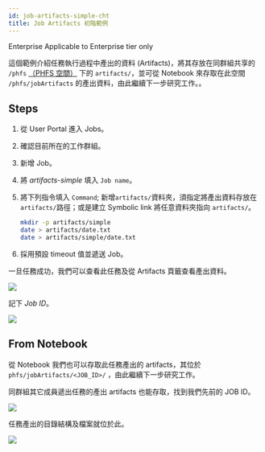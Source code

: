 ```yaml
---
id: job-artifacts-simple-cht
title: Job Artifacts 初階範例
---
```


<div class="ee-only tooltip">Enterprise
  <span class="tooltiptext">Applicable to Enterprise tier only</span>
</div>

這個範例介紹任務執行過程中產出的資料 (Artifacts)，將其存放在同群組共享的 `/phfs` [（PHFS 空間）](../design/phfs) 下的 `artifacts/`，並可從 Notebook 來存取在此空間 `/phfs/jobArtifacts` 的產出資料，由此繼續下一步研究工作。。

## Steps

1. 從 User Portal 進入 Jobs。
2. 確認目前所在的工作群組。
3. 新增 Job。
4. 將 *artifacts-simple* 填入 `Job name`。
5. 將下列指令填入 `Command`; 新增`artifacts/`資料夾，須指定將產出資料存放在 `artifacts/`路徑；或是建立 Symbolic link 將任意資料夾指向 `artifacts/`。

    ```bash
    mkdir -p artifacts/simple
    date > artifacts/date.txt
    date > artifacts/simple/date.txt
    ```

6. 採用預設 timeout 值並遞送 Job。

一旦任務成功，我們可以查看此任務及從 Artifacts 頁籤查看產出資料。

![](assets/jart_simple_file.png)

記下 *Job ID*。

![](assets/jart_simple_job.png)

## From Notebook

從 Notebook 我們也可以存取此任務產出的 artifacts，其位於  `phfs/jobArtifacts/<JOB_ID>/` ，由此繼續下一步研究工作。

同群組其它成員遞出任務的產出 artifacts 也能存取，找到我們先前的 JOB ID。

![](assets/jart_simple_nb_1.png)

任務產出的目錄結構及檔案就位於此。

![](assets/jart_simple_nb_2.png)